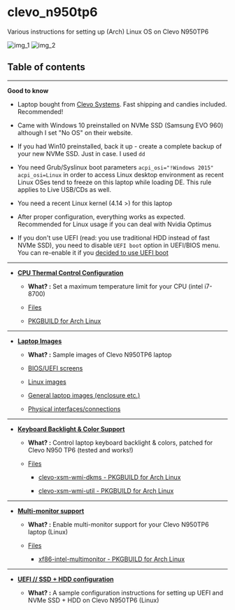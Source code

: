 # clevo_n950tp6
Various instructions for setting up (Arch) Linux OS on Clevo N950TP6

![img_1](https://github.com/Fincer/clevo_n950tp6/blob/master/images/linux-run/linux-run_3.jpg)
![img_2](https://github.com/Fincer/clevo_n950tp6/blob/master/images/general_5.jpg)

## Table of contents

----------------

**Good to know**

- Laptop bought from [Clevo Systems](http://clevo-systems.com/). Fast shipping and candies included. Recommended!

- Came with Windows 10 preinstalled on NVMe SSD (Samsung EVO 960) although I set "No OS" on their website.

- If you had Win10 preinstalled, back it up - create a complete backup of your new NVMe SSD. Just in case. I used `dd`

- You need Grub/Syslinux boot parameters `acpi_osi="!Windows 2015" acpi_osi=Linux` in order to access Linux desktop environment as recent Linux OSes tend to freeze on this laptop while loading DE. This rule applies to Live USB/CDs as well.

- You need a recent Linux kernel (4.14 >) for this laptop

- After proper configuration, everything works as expected. Recommended for Linux usage if you can deal with Nvidia Optimus

- If you don't use UEFI (read: you use traditional HDD instead of fast NVMe SSD), you need to disable `UEFI boot` option in UEFI/BIOS menu. You can re-enable it if you [decided to use UEFI boot](https://github.com/Fincer/clevo_n950tp6/blob/master/ssd_hdd_uefi/notes.md)

----------------

- **[CPU Thermal Control Configuration](https://github.com/Fincer/clevo_n950tp6/blob/master/cpu_thermal_control/notes.md)**

    - **What? :** Set a maximum temperature limit for your CPU (intel i7-8700)

    - [Files](https://github.com/Fincer/clevo_n950tp6/blob/master/cpu_thermal_control)

    - [PKGBUILD for Arch Linux](https://github.com/Fincer/clevo_n950tp6/blob/master/cpu_thermal_control/PKGBUILD)

----------------

- **[Laptop Images](https://github.com/Fincer/clevo_n950tp6/blob/master/images)**

  - **What? :** Sample images of Clevo N950TP6 laptop
  
  - [BIOS/UEFI screens](https://github.com/Fincer/clevo_n950tp6/tree/master/images/bios)
  
  - [Linux images](https://github.com/Fincer/clevo_n950tp6/tree/master/images/linux-run)
  
  - [General laptop images (enclosure etc.)](https://github.com/Fincer/clevo_n950tp6/tree/master/images)
  
  - [Physical interfaces/connections](https://github.com/Fincer/clevo_n950tp6/tree/master/images/inputs)

----------------

- **[Keyboard Backlight & Color Support](https://github.com/Fincer/clevo_n950tp6/blob/master/keyboard_color_support/notes.md)**

    - **What? :** Control laptop keyboard backlight & colors, patched for Clevo N950 TP6 (tested and works!)

    - [Files](https://github.com/Fincer/clevo_n950tp6/blob/master/cpu_thermal_control)

        - [clevo-xsm-wmi-dkms - PKGBUILD for Arch Linux](https://github.com/Fincer/clevo_n950tp6/blob/master/keyboard_color_support/clevo-xsm-wmi-dkms/PKGBUILD)

        - [clevo-xsm-wmi-util - PKGBUILD for Arch Linux](https://github.com/Fincer/clevo_n950tp6/blob/master/keyboard_color_support/clevo-xsm-wmi-util/PKGBUILD)

----------------

- **[Multi-monitor support](https://github.com/Fincer/clevo_n950tp6/blob/master/multimonitor_and_desktop/xf86-intel-multimonitor/notes.md)**

    - **What? :** Enable multi-monitor support for your Clevo N950TP6 laptop (Linux)

    - [Files](https://github.com/Fincer/clevo_n950tp6/tree/master/multimonitor_and_desktop/xf86-intel-multimonitor)

        - [xf86-intel-multimonitor - PKGBUILD for Arch Linux](https://github.com/Fincer/clevo_n950tp6/blob/master/multimonitor_and_desktop/xf86-intel-multimonitor/PKGBUILD)

----------------

- **[UEFI // SSD + HDD configuration](https://github.com/Fincer/clevo_n950tp6/blob/master/ssd_hdd_uefi/notes.md)**

    - **What? :** A sample configuration instructions for setting up UEFI and NVMe SSD + HDD on Clevo N950TP6 (Linux)
